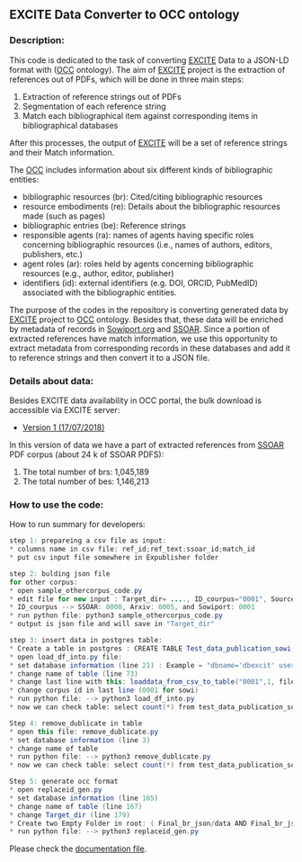 ## EXCITE Data Converter to OCC ontology

### Description:

This code is dedicated to the task of converting [EXCITE](https://west.uni-koblenz.de/en/research/excite) Data to a JSON-LD format with ([OCC](http://opencitations.net/corpus) ontology).
The aim of [EXCITE](https://west.uni-koblenz.de/en/research/excite) project is the extraction of references out of PDFs, which will be done in three main steps:

1. Extraction of reference strings out of PDFs
2. Segmentation of each reference string
3. Match each bibliographical item against corresponding items in bibliographical databases

After this processes, the output of [EXCITE](https://west.uni-koblenz.de/en/research/excite) will be a set of reference strings and their Match information.

The [OCC](http://opencitations.net/corpus) includes information about six different kinds of bibliographic entities:

* bibliographic resources (br): Cited/citing bibliographic resources
* resource embodiments (re): Details about the bibliographic resources made (such as pages)
* bibliographic entries (be): Reference strings
* responsible agents (ra):  names of agents having specific roles concerning bibliographic resources (i.e., names of authors, editors, publishers, etc.)
* agent roles (ar): roles held by agents concerning bibliographic resources (e.g., author, editor, publisher)
* identifiers (id): external identifiers (e.g. DOI, ORCID, PubMedID) associated with the bibliographic entities.

The purpose of the codes in the repository is converting generated data by [EXCITE](https://west.uni-koblenz.de/en/research/excite) project to [OCC](http://opencitations.net/corpus) ontology. Besides that, these data will be enriched by metadata of records in [Sowiport.org](http://sowiport.gesis.org/) and [SSOAR](http://www.ssoar.info/).
Since a portion of extracted references have match information, we use this opportunity to extract metadata from corresponding records in these databases and add it to reference strings and then convert it to a 
JSON file.

### Details about data:

Besides EXCITE data availability in OCC portal, the bulk download is accessible via EXCITE server:

* [Version 1 (17/07/2018)](http://excite-compute.west.uni-koblenz.de/download/OCC/ssoar_17jul2018/data/data_20180717183529.json)

In this version of data we have a part of extracted references from [SSOAR](http://www.ssoar.info/) PDF corpus (about 24 k of SSOAR PDFS):
1. The total number of brs: 1,045,189
2. The total number of bes: 1,146,213



### How to use the code:
How to run summary for developers:
```java
step 1: prepareing a csv file as input:
* columns name in csv file: ref_id;ref_text;ssoar_id;match_id
* put csv input file somewhere in Expublisher folder

step 2: bulding json file
for other corpus:
* open sample_othercorpus_code.py
* edit file for new input : Target_dir= ...., ID_courpus="0001", SourceDir=....
* ID_courpus --> SSOAR: 0000, Arxiv: 0005, and Sowiport: 0001
* run python file: python3 sample_othercorpus_code.py
* output is json file and will save in "Target_dir"

step 3: insert data in postgres table:
* Create a table in postgres : CREATE TABLE Test_data_publication_sowi(auxnr SERIAL, Corpus TEXT,iri TEXT, br_value TEXT,a TEXT,contributor TEXT,date TEXT,identifier TEXT,label TEXT,title TEXT,citation TEXt,reference TEXT, inserttoken Text, ex_mat_cor TEXT);
* open load_df_into.py file: 
* set database information (line 21) : Example = "dbname='dbexcit' user='postgres' host='localhost' password='123'"
* change name of table (line 73)
* change last line with this: loaddata_from_csv_to_table("0001",1, file_fulldirectory)
* change corpus id in last line (0001 for sowi)
* run python file: --> python3 load_df_into.py
* now we can check table: select count(*) from test_data_publication_sowi;

Step 4: remove_dublicate in table
* open this file: remove_dublicate.py
* set database information (line 3)
* change name of table 
* run python file: --> python3 remove_dublicate.py
* now we can check table: select count(*) from test_data_publication_sowi;

Step 5: generate occ format
* open replaceid_gen.py
* set database information (line 165)
* change name of table (line 167)
* change Target_dir (line 179)
* Create two Empty Folder in root: ( Final_br_json/data AND Final_br_json/dictionary_rep)
* run python file: --> python3 replaceid_gen.py
```

Please check the [documentation file](https://github.com/exciteproject/Convertor_EXCITEdata_OCCJson/blob/master/documents/EXCITE%20Data%20Converter%20to%20OCC%20ontology.pdf).
